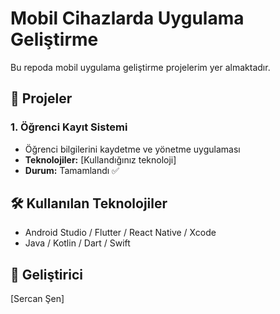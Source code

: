 # Mobil Cihazlarda Uygulama Geliştirme

Bu repoda mobil uygulama geliştirme projelerim yer almaktadır.

## 📱 Projeler

### 1. Öğrenci Kayıt Sistemi
- Öğrenci bilgilerini kaydetme ve yönetme uygulaması
- **Teknolojiler:** [Kullandığınız teknoloji]
- **Durum:** Tamamlandı ✅

## 🛠️ Kullanılan Teknolojiler

- Android Studio / Flutter / React Native / Xcode
- Java / Kotlin / Dart / Swift

## 👤 Geliştirici

[Sercan Şen]